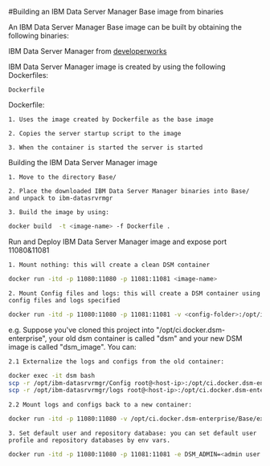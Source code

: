 #Building an IBM Data Server Manager Base image from binaries
 
An IBM Data Server Manager Base image can be built by obtaining the following binaries:

IBM Data Server Manager from [developerworks](http://www.ibm.com/developerworks/downloads/im/dsm/)


IBM Data Server Manager image is created by using the following Dockerfiles:

    Dockerfile

Dockerfile:

    1. Uses the image created by Dockerfile as the base image

    2. Copies the server startup script to the image

    3. When the container is started the server is started

Building the IBM Data Server Manager image

    1. Move to the directory Base/
    
    2. Place the downloaded IBM Data Server Manager binaries into Base/ and unpack to ibm-datasrvrmgr

    3. Build the image by using:

```Bash
docker build  -t <image-name> -f Dockerfile .
```
                            
Run and Deploy IBM Data Server Manager image and expose port 11080&11081

    1. Mount nothing: this will create a clean DSM container
    
```Bash
docker run -itd -p 11080:11080 -p 11081:11081 <image-name>
```
	
    2. Mount Config files and logs: this will create a DSM container using config files and logs specified
    
```Bash
docker run -itd -p 11080:11080 -p 11081:11081 -v <config-folder>:/opt/ibm-datasrvrmgr/Config -v <log-folder>:/opt/ibm-datasrvrmgr/logs <image-name>
```

e.g. Suppose you've cloned this project into "/opt/ci.docker.dsm-enterprise", your old dsm container is called "dsm" and your new DSM image is called "dsm_image". You can:

    2.1 Externalize the logs and configs from the old container:
    
```Bash
docker exec -it dsm bash
scp -r /opt/ibm-datasrvrmgr/Config root@<host-ip>:/opt/ci.docker.dsm-enterprise/Base/example
scp -r /opt/ibm-datasrvrmgr/logs root@<host-ip>:/opt/ci.docker.dsm-enterprise/Base/example
```

    2.2 Mount logs and configs back to a new container:

```Bash
docker run -itd -p 11080:11080 -v /opt/ci.docker.dsm-enterprise/Base/example/Config:/opt/ibm-datasrvrmgr/Config -v /opt/ci.docker.dsm-enterprise/Base/example/logs:/opt/ibm-datasrvrmgr/logs <image-name> 
```
    3. Set default user and repository database: you can set default user profile and repository databases by env vars.

```Bash
docker run -itd -p 11080:11080 -p 11081:11081 -e DSM_ADMIN=<admin user name> -e DSM_ADMIN_PWD=<admin password> -e DSM_REPODB_IP=<RepoDB IP address> -e DSM_REPODB_PORT=<RepoDB port> -e DSM_REPODB_USER=<RepoDB user name> -e DSM_REPODB_PWD=<RepoDB password> -e DSM_REPODB_NAME=<RepoDB name> <image-name>
``` 

